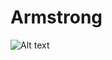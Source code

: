 Armstrong
=========

![Alt text](http://www.kidport.com/reflib/science/moonlanding/Images/MoonLanding.jpg )
